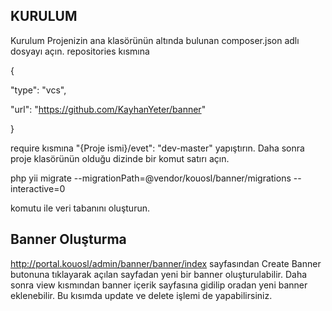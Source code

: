 ## KURULUM

Kurulum
Projenizin ana klasörünün altında bulunan composer.json adlı dosyayı açın. repositories kısmına

{

  "type": "vcs",

  "url": "https://github.com/KayhanYeter/banner"

}

require kısmına
"{Proje ismi}/evet": "dev-master"
yapıştırın. Daha sonra proje klasörünün olduğu dizinde bir komut satırı açın.

  php yii migrate --migrationPath=@vendor/kouosl/banner/migrations --interactive=0

komutu ile veri tabanını oluşturun.


## Banner Oluşturma
http://portal.kouosl/admin/banner/banner/index sayfasından Create Banner butonuna tıklayarak açılan sayfadan yeni bir banner oluşturulabilir. Daha sonra view kısmından banner içerik sayfasına gidilip oradan yeni banner eklenebilir. Bu kısımda update ve delete işlemi de yapabilirsiniz.
